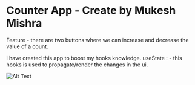 # Counter App - Create by Mukesh Mishra 
Feature - there are two buttons where we can increase and decrease the 
value of a count.

i have created this app to boost my hooks knowledge.
useState : - this hooks is used to propagate/render the changes in the ui.

![Alt Text](C:\Users\User\Pictures\Screenshots\counterApp.PNG)
